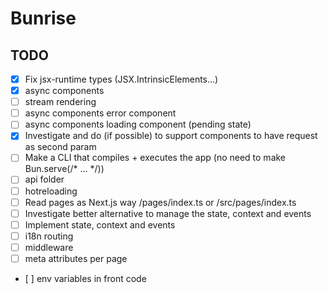 # Bunrise
## TODO

- [x] Fix jsx-runtime types (JSX.IntrinsicElements...)
- [x] async components
- [ ] stream rendering
- [ ] async components error component
- [ ] async components loading component (pending state)
- [x] Investigate and do (if possible) to support components to have request as second param
- [ ] Make a CLI that compiles + executes the app (no need to make Bun.serve(/* ... */))
- [ ] api folder
- [ ] hotreloading
- [ ] Read pages as Next.js way /pages/index.ts or /src/pages/index.ts
- [ ] Investigate better alternative to manage the state, context and events
- [ ] Implement state, context and events
- [ ] i18n routing
- [ ] middleware
- [ ] meta attributes per page
- [ ] env variables in front code
